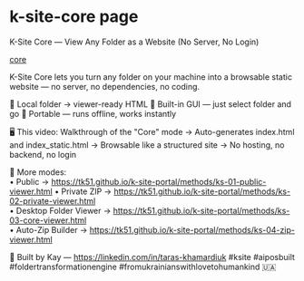 # k-site-core page

K-Site Core — View Any Folder as a Website (No Server, No Login)

[core](https://youtu.be/29NjvdTVO-g)

K-Site Core lets you turn any folder on your machine into a browsable static website — no server, no dependencies, no coding.

🧱 Local folder → viewer-ready HTML
🧰 Built-in GUI — just select folder and go
🚪 Portable — runs offline, works instantly

🖥 This video: Walkthrough of the "Core" mode
→ Auto-generates index.html and index_static.html
→ Browsable like a structured site
→ No hosting, no backend, no login

🔧 More modes:  
• Public → https://tk51.github.io/k-site-portal/methods/ks-01-public-viewer.html 
• Private ZIP → https://tk51.github.io/k-site-portal/methods/ks-02-private-viewer.html  
• Desktop Folder Viewer → https://tk51.github.io/k-site-portal/methods/ks-03-core-viewer.html  
• Auto-Zip Builder → https://tk51.github.io/k-site-portal/methods/ks-04-zip-viewer.html

📎 Built by Kay — https://linkedin.com/in/taras-khamardiuk
#ksite
#aiposbuilt
#foldertransformationengine
#fromukrainianswithlovetohumankind 🇺🇦
